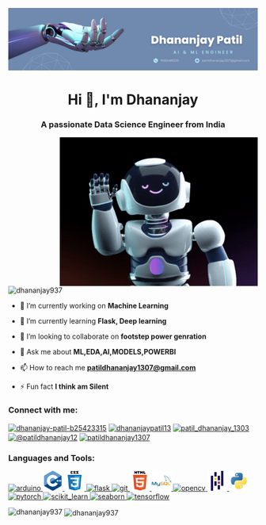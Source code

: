![logo](https://github.com/dhananjay937/dhananjay937/blob/main/Blue%20Futuristic%20Technology%20Linkedln%20Banner%20(1).png)
<h1 align="center">Hi 👋, I'm Dhananjay</h1>
<h3 align="center">A passionate Data Science Engineer from India</h3>
<img align="right" alt="coding" width="400" src="https://github.com/dhananjay937/dhananjay937/blob/main/giphy.gif">
<p align="left"> <img src="https://komarev.com/ghpvc/?username=dhananjay937&label=Profile%20views&color=0e75b6&style=flat" alt="dhananjay937" /> </p>

- 🔭 I’m currently working on **Machine Learning**

- 🌱 I’m currently learning **Flask, Deep learning**

- 👯 I’m looking to collaborate on **footstep power genration**

- 💬 Ask me about **ML,EDA,AI,MODELS,POWERBI**

- 📫 How to reach me **patildhananjay1307@gmail.com**

- ⚡ Fun fact **I think am Silent**

<h3 align="left">Connect with me:</h3>
<p align="left">
<a href="https://linkedin.com/in/dhananjay-patil-b25423315" target="blank"><img align="center" src="https://raw.githubusercontent.com/rahuldkjain/github-profile-readme-generator/master/src/images/icons/Social/linked-in-alt.svg" alt="dhananjay-patil-b25423315" height="30" width="40" /></a>
<a href="https://kaggle.com/dhananjaypatil13" target="blank"><img align="center" src="https://raw.githubusercontent.com/rahuldkjain/github-profile-readme-generator/master/src/images/icons/Social/kaggle.svg" alt="dhananjaypatil13" height="30" width="40" /></a>
<a href="https://instagram.com/patil_dhananjay_1303" target="blank"><img align="center" src="https://raw.githubusercontent.com/rahuldkjain/github-profile-readme-generator/master/src/images/icons/Social/instagram.svg" alt="patil_dhananjay_1303" height="30" width="40" /></a>
<a href="https://www.hackerrank.com/@patildhananjay12" target="blank"><img align="center" src="https://raw.githubusercontent.com/rahuldkjain/github-profile-readme-generator/master/src/images/icons/Social/hackerrank.svg" alt="@patildhananjay12" height="30" width="40" /></a>
<a href="https://auth.geeksforgeeks.org/user/patildhananjay1307" target="blank"><img align="center" src="https://raw.githubusercontent.com/rahuldkjain/github-profile-readme-generator/master/src/images/icons/Social/geeks-for-geeks.svg" alt="patildhananjay1307" height="30" width="40" /></a>
</p>

<h3 align="left">Languages and Tools:</h3>
<p align="left"> <a href="https://www.arduino.cc/" target="_blank" rel="noreferrer"> <img src="https://cdn.worldvectorlogo.com/logos/arduino-1.svg" alt="arduino" width="40" height="40"/> </a> <a href="https://www.w3schools.com/cpp/" target="_blank" rel="noreferrer"> <img src="https://raw.githubusercontent.com/devicons/devicon/master/icons/cplusplus/cplusplus-original.svg" alt="cplusplus" width="40" height="40"/> </a> <a href="https://www.w3schools.com/css/" target="_blank" rel="noreferrer"> <img src="https://raw.githubusercontent.com/devicons/devicon/master/icons/css3/css3-original-wordmark.svg" alt="css3" width="40" height="40"/> </a> <a href="https://flask.palletsprojects.com/" target="_blank" rel="noreferrer"> <img src="https://www.vectorlogo.zone/logos/pocoo_flask/pocoo_flask-icon.svg" alt="flask" width="40" height="40"/> </a> <a href="https://git-scm.com/" target="_blank" rel="noreferrer"> <img src="https://www.vectorlogo.zone/logos/git-scm/git-scm-icon.svg" alt="git" width="40" height="40"/> </a> <a href="https://www.w3.org/html/" target="_blank" rel="noreferrer"> <img src="https://raw.githubusercontent.com/devicons/devicon/master/icons/html5/html5-original-wordmark.svg" alt="html5" width="40" height="40"/> </a> <a href="https://www.mysql.com/" target="_blank" rel="noreferrer"> <img src="https://raw.githubusercontent.com/devicons/devicon/master/icons/mysql/mysql-original-wordmark.svg" alt="mysql" width="40" height="40"/> </a> <a href="https://opencv.org/" target="_blank" rel="noreferrer"> <img src="https://www.vectorlogo.zone/logos/opencv/opencv-icon.svg" alt="opencv" width="40" height="40"/> </a> <a href="https://pandas.pydata.org/" target="_blank" rel="noreferrer"> <img src="https://raw.githubusercontent.com/devicons/devicon/2ae2a900d2f041da66e950e4d48052658d850630/icons/pandas/pandas-original.svg" alt="pandas" width="40" height="40"/> </a> <a href="https://www.python.org" target="_blank" rel="noreferrer"> <img src="https://raw.githubusercontent.com/devicons/devicon/master/icons/python/python-original.svg" alt="python" width="40" height="40"/> </a> <a href="https://pytorch.org/" target="_blank" rel="noreferrer"> <img src="https://www.vectorlogo.zone/logos/pytorch/pytorch-icon.svg" alt="pytorch" width="40" height="40"/> </a> <a href="https://scikit-learn.org/" target="_blank" rel="noreferrer"> <img src="https://upload.wikimedia.org/wikipedia/commons/0/05/Scikit_learn_logo_small.svg" alt="scikit_learn" width="40" height="40"/> </a> <a href="https://seaborn.pydata.org/" target="_blank" rel="noreferrer"> <img src="https://seaborn.pydata.org/_images/logo-mark-lightbg.svg" alt="seaborn" width="40" height="40"/> </a> <a href="https://www.tensorflow.org" target="_blank" rel="noreferrer"> <img src="https://www.vectorlogo.zone/logos/tensorflow/tensorflow-icon.svg" alt="tensorflow" width="40" height="40"/> </a> </p>

<p><img align="left" src="https://github-readme-stats.vercel.app/api/top-langs?username=dhananjay937&show_icons=true&locale=en&layout=compact" alt="dhananjay937" /></p>

<p>&nbsp;<img align="center" src="https://github-readme-stats.vercel.app/api?username=dhananjay937&show_icons=true&locale=en" alt="dhananjay937" /></p>
